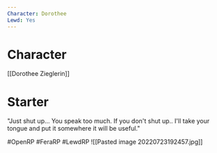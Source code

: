 ```yaml
---
Character: Dorothee
Lewd: Yes
---
```

# Character
[[Dorothee Zieglerin]]

# Starter
"Just shut up... You speak too much. If you don't shut up.. I'll take your tongue and put it somewhere it will be useful."

#OpenRP #FeraRP #LewdRP 
![[Pasted image 20220723192457.jpg]]